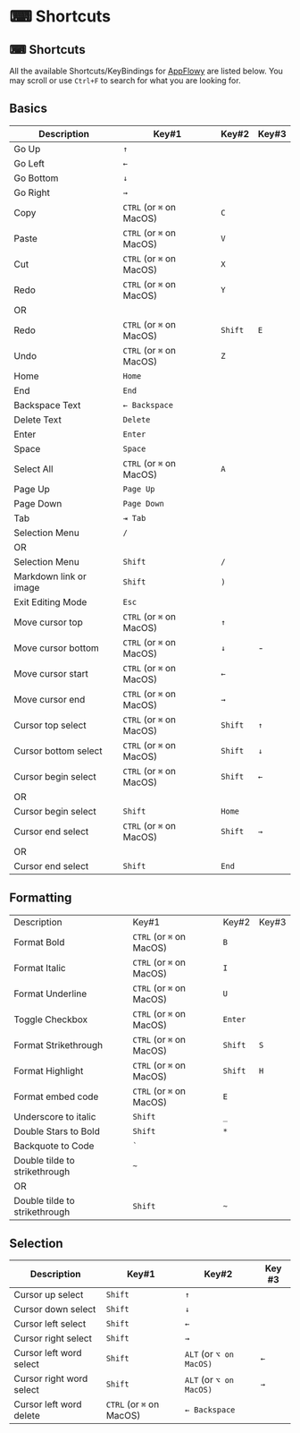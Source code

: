 # ⌨ Shortcuts

## ⌨ Shortcuts

All the available Shortcuts/KeyBindings for [AppFlowy](https://github.com/AppFlowy-IO/AppFlowy) are listed below. You may scroll or use `Ctrl+F` to search for what you are looking for.

## Basics

| Description            | Key#1                     | Key#2   | Key#3 |
| ---------------------- | ------------------------- | ------- | ----- |
| Go Up                  | `↑`                       |         |       |
| Go Left                | `←`                       |         |       |
| Go Bottom              | `↓`                       |         |       |
| Go Right               | `→`                       |         |       |
| Copy                   | `CTRL` (or  `⌘` on MacOS) | `C`     |       |
| Paste                  | `CTRL` (or `⌘` on MacOS)  | `V`     |       |
| Cut                    | `CTRL` (or `⌘` on MacOS)  | `X`     |       |
| Redo                   | `CTRL` (or `⌘` on MacOS)  | `Y`     |       |
| OR                     |                           |         |       |
| Redo                   | `CTRL` (or `⌘` on MacOS)  | `Shift` | `E`   |
| Undo                   | `CTRL` (or `⌘` on MacOS)  | `Z`     |       |
| Home                   | `Home`                    |         |       |
| End                    | `End`                     |         |       |
| Backspace Text         | `← Backspace`             |         |       |
| Delete Text            | `Delete`                  |         |       |
| Enter                  | `Enter`                   |         |       |
| Space                  | `Space`                   |         |       |
| Select All             | `CTRL` (or `⌘` on MacOS)  | `A`     |       |
| Page Up                | `Page Up`                 |         |       |
| Page Down              | `Page Down`               |         |       |
| Tab                    | `⇥ Tab`                   |         |       |
| Selection Menu         | `/`                       |         |       |
| OR                     |                           |         |       |
| Selection Menu         | `Shift`                   | `/`     |       |
| Markdown link or image | `Shift`                   | `)`     |       |
| Exit Editing Mode      | `Esc`                     |         |       |
| Move cursor top        | `CTRL` (or `⌘` on MacOS)  | `↑`     |       |
| Move cursor bottom     | `CTRL` (or `⌘` on MacOS)  | `↓`     | -     |
| Move cursor start      | `CTRL` (or `⌘` on MacOS)  | `←`     |       |
| Move cursor end        | `CTRL` (or `⌘` on MacOS)  | `→`     |       |
| Cursor top select      | `CTRL` (or `⌘` on MacOS)  | `Shift` | `↑`   |
| Cursor bottom select   | `CTRL` (or `⌘` on MacOS)  | `Shift` | `↓`   |
| Cursor begin select    | `CTRL` (or `⌘` on MacOS)  | `Shift` | `←`   |
| OR                     |                           |         |       |
| Cursor begin select    | `Shift`                   | `Home`  |       |
| Cursor end select      | `CTRL` (or `⌘` on MacOS)  | `Shift` | `→`   |
| OR                     |                           |         |       |
| Cursor end select      | `Shift`                   | `End`   |       |

## Formatting

|                               |                          |         |       |
| ----------------------------- | ------------------------ | ------- | ----- |
| Description                   | Key#1                    | Key#2   | Key#3 |
| Format Bold                   | `CTRL` (or `⌘` on MacOS) | `B`     |       |
| Format Italic                 | `CTRL` (or `⌘` on MacOS) | `I`     |       |
| Format Underline              | `CTRL` (or `⌘` on MacOS) | `U`     |       |
| Toggle Checkbox               | `CTRL` (or `⌘` on MacOS) | `Enter` |       |
| Format Strikethrough          | `CTRL` (or `⌘` on MacOS) | `Shift` | `S`   |
| Format Highlight              | `CTRL` (or `⌘` on MacOS) | `Shift` | `H`   |
| Format embed code             | `CTRL` (or `⌘` on MacOS) | `E`     |       |
| Underscore to italic          | `Shift`                  | `_`     |       |
| Double Stars to Bold          | `Shift`                  | `*`     |       |
| Backquote to Code             | `` ` ``                  |         |       |
| Double tilde to strikethrough | `~`                      |         |       |
| OR                            |                          |         |       |
| Double tilde to strikethrough | `Shift`                  | `~`     |       |

## Selection

| Description              | Key#1                    | Key#2                     | Key #3 |
| ------------------------ | ------------------------ | ------------------------- | ------ |
| Cursor up select         | `Shift`                  | `↑`                       |        |
| Cursor down select       | `Shift`                  | `↓`                       |        |
| Cursor left select       | `Shift`                  | `←`                       |        |
| Cursor right select      | `Shift`                  | `→`                       |        |
| Cursor left word select  | `Shift`                  | `ALT`  (or  `⌥ on MacOS)` | `←`    |
| Cursor right word select | `Shift`                  | `ALT`  (or  `⌥ on MacOS)` | `→`    |
| Cursor left word delete  | `CTRL` (or `⌘` on MacOS) | `← Backspace`             |        |

